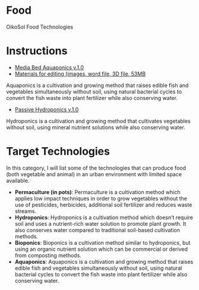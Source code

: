 # Food
OikoSol Food Technologies

# Instructions

* [Media Bed Aquaponics v.1.0](https://github.com/OikoSol/Food/blob/master/Media%20Bed%20Aquaponics%20v.1.0.pdf)
* [Materials for editing (images, word file, 3D file, 53MB](https://mega.nz/#!sYY1ARgA!gtEU87jaLgUcGSo5mzvfv6sKc05U91kU_OQ2oWq0lj8)

Aquaponics is a cultivation and growing method that raises edible fish and vegetables simultaneously without soil, using natural bacterial cycles to convert the fish waste into plant fertilizer while also conserving water.

* [Passive Hydroponics v.1.0](https://github.com/OikoSol/Food/blob/master/Passive%20Hydroponics%20v.1.0.pdf)

Hydroponics is a cultivation and growing method that cultivates vegetables without soil, using mineral nutrient solutions while also conserving water.

# Target Technologies

In this category, I will list some of the technologies that can produce food (both vegetable and animal) in an urban environment with limited space available.

* **Permaculture (in pots)**: Permaculture is a cultivation method which applies low impact techniques in order to grow vegetables without the use of pesticides, herbicides, additional soil fertilizer and reduces waste streams.
* **Hydroponics**: Hydroponics is a cultivation method which doesn’t require soil and uses a nutrient-rich water solution to promote plant growth. It also conserves water compared to traditional soil-based cultivation methods.
* **Bioponics**: Bioponics is a cultivation method similar to hydroponics, but using an organic nutrient solution which can be commercial or derived from composting methods.
* **Aquaponics**: Aquaponics is a cultivation and growing method that raises edible fish and vegetables simultaneously without soil, using natural bacterial cycles to convert the fish waste into plant fertilizer while also conserving water.
